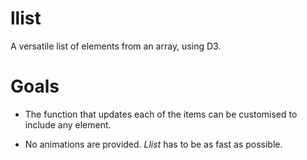 llist
=====

A versatile list of elements from an array, using D3.


# Goals

* The function that updates each of the items can be
  customised to include any element.

* No animations are provided. _Llist_ has to be as
  fast as possible.
